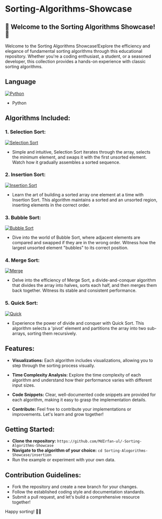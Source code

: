 # Sorting-Algorithms-Showcase
## 🚀 Welcome to the Sorting Algorithms Showcase! 🚀
Welcome to the Sorting Algorithms Showcase!Explore the efficiency and elegance of fundamental sorting algorithms through this educational repository. Whether you're a coding enthusiast, a student, or a seasoned developer, this collection provides a hands-on experience with classic sorting algorithms.
## Language
[![Python](https://skillicons.dev/icons?i=py)](https://skillicons.dev)
* Python
## Algorithms Included:
### 1. Selection Sort:
[![Selection Sort](https://miro.medium.com/v2/resize:fit:600/format:webp/1*bmfRxyIQZEK0Iu5T6YV1sw.gif)](https://s-satsangi.medium.com/insertion-sort-selection-sort-and-bubble-sort-5eb16d55a4de)
* Simple and intuitive, Selection Sort iterates through the array, selects the minimum element, and swaps it with the first unsorted element. Watch how it gradually assembles a sorted sequence.
### 2. Insertion Sort:
[![Insertion Sort](https://miro.medium.com/v2/resize:fit:600/1*bmfRxyIQZEK0Iu5T6YV1sw.gif)](https://s-satsangi.medium.com/insertion-sort-selection-sort-and-bubble-sort-5eb16d55a4de)
* Learn the art of building a sorted array one element at a time with Insertion Sort. This algorithm maintains a sorted and an unsorted region, inserting elements in the correct order.
### 3. Bubble Sort:
[![Bubble Sort](https://miro.medium.com/v2/resize:fit:640/format:webp/1*7seGXJi3te9beNfpAvFXEQ.gif)](https://s-satsangi.medium.com/insertion-sort-selection-sort-and-bubble-sort-5eb16d55a4de)
* Dive into the world of Bubble Sort, where adjacent elements are compared and swapped if they are in the wrong order. Witness how the largest unsorted element "bubbles" to its correct position.
### 4. Merge Sort:
[![Merge](https://miro.medium.com/v2/resize:fit:600/format:webp/1*opwN0BhtH4zvPF697fPlow.gif)](https://medium.com/nerd-for-tech/3-fancy-sorts-d1da76689ed2)

* Delve into the efficiency of Merge Sort, a divide-and-conquer algorithm that divides the array into halves, sorts each half, and then merges them back together. Witness its stable and consistent performance.
### 5. Quick Sort:
[![Quick](https://miro.medium.com/v2/resize:fit:600/format:webp/1*QlYf6-SE1Eq0_V-vKm1vtg.gif)](https://medium.com/nerd-for-tech/3-fancy-sorts-d1da76689ed2)
* Experience the power of divide and conquer with Quick Sort. This algorithm selects a 'pivot' element and partitions the array into two sub-arrays, sorting them recursively.
## Features:
* **Visualizations:** Each algorithm includes visualizations, allowing you to step through the sorting process visually.

* **Time Complexity Analysis:** Explore the time complexity of each algorithm and understand how their performance varies with different input sizes.

* **Code Snippets:** Clear, well-documented code snippets are provided for each algorithm, making it easy to grasp the implementation details.

* **Contribute:** Feel free to contribute your implementations or improvements. Let's learn and grow together!
## Getting Started:
* **Clone the repository:** ```https://github.com/MdIrfan-ul/-Sorting-Algorithms-Showcase```
* **Navigate to the algorithm of your choice:** ```cd Sorting-Alogorithms-Showcase/insertion```
* Run the example or experiment with your own data.

## Contribution Guidelines:
* Fork the repository and create a new branch for your changes.
* Follow the established coding style and documentation standards.
* Submit a pull request, and let's build a comprehensive resource together!

Happy sorting! 🚀✨
